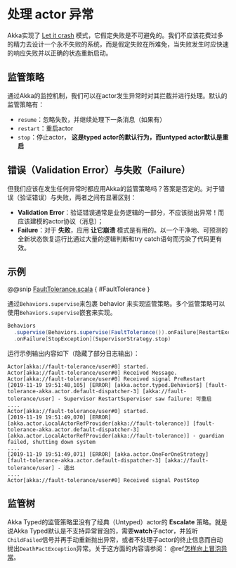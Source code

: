 # 处理 actor 异常

Akka实现了 [Let it crash](https://doc.akka.io/docs/akka/current/typed/fault-tolerance.html#fault-tolerance) 模式，它假定失败是不可避免的。我们不应该花费过多的精力去设计一个永不失败的系统，而是假定失败在所难免，当失败发生时应快速的响应失败并以正确的状态重新启动。

## 监管策略

通过Akka的监控机制，我们可以在actor发生异常时对其拦截并进行处理。默认的监管策略有：

- `resume`：忽略失败，并继续处理下一条消息（如果有）
- `restart`：重启actor
- `stop`：停止actor， **这是typed actor的默认行为，而untyped actor默认是重启**

## 错误（Validation Error）与失败（Failure）

但我们应该在发生任何异常时都应用Akka的监管策略吗？答案是否定的。对于错误（验证错误）与失败，两者之间有显著区别：

- **Validation Error**：验证错误通常是业务逻辑的一部分，不应该抛出异常！而应该建模的actor协议（消息）；
- **Failure**：对于 **失败**，应用 **让它崩溃** 模式是有用的。以一个干净地、可预测的全新状态恢复运行比通过大量的逻辑判断和try catch语句而污染了代码更有效。

## 示例

@@snip [FaultTolerance.scala](../../../../../cookbook-actor/src/main/scala/cookbook/actor/fault/FaultTolerance.scala) { #FaultTolerance }

通过`Behaviors.supervise`来包裹 behavior 来实现监管策略。多个监管策略可以使用`Behaviors.supervise`嵌套来实现。

```scala
Behaviors
  .supervise(Behaviors.supervise(FaultTolerance()).onFailure[RestartException](SupervisorStrategy.restart))
  .onFailure[StopException](SupervisorStrategy.stop)
```

运行示例输出内容如下（隐藏了部分日志输出）：

```shell
Actor[akka://fault-tolerance/user#0] started.
Actor[akka://fault-tolerance/user#0] Received Message.
Actor[akka://fault-tolerance/user#0] Received signal PreRestart
[2019-11-19 19:51:48,105] [ERROR] [akka.actor.typed.Behavior$] [fault-tolerance-akka.actor.default-dispatcher-3] [akka://fault-tolerance/user] - Supervisor RestartSupervisor saw failure: 可重启
....
Actor[akka://fault-tolerance/user#0] started.
[2019-11-19 19:51:49,070] [ERROR] [akka.actor.LocalActorRefProvider(akka://fault-tolerance)] [fault-tolerance-akka.actor.default-dispatcher-3] [akka.actor.LocalActorRefProvider(akka://fault-tolerance)] - guardian failed, shutting down system
....
[2019-11-19 19:51:49,071] [ERROR] [akka.actor.OneForOneStrategy] [fault-tolerance-akka.actor.default-dispatcher-3] [akka://fault-tolerance/user] - 退出
....
Actor[akka://fault-tolerance/user#0] Received signal PostStop
```

## 监管树

Akka Typed的监管策略里没有了经典（Untyped）actor的 **Escalate** 策略。就是说Akka Typed默认是不支持异常冒泡的，需要**watch**子actor，并监听`ChildFailed`信号并再手动重新抛出异常，或者不处理子actor的终止信息而自动抛出`DeathPactException`异常。关于这方面的内容请参阅： @ref[怎样向上冒泡异常](escalate-exception.md)。
